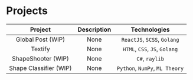 # Projects

| Project                | Description  | Technologies |
| :-----------:          | :----------: | :----------: |
| Global Post (WIP)      | None | `ReactJS`, `SCSS`, `Golang` |
| Textify                | None | `HTML`, `CSS`, `JS`, `Golang` |
| ShapeShooter (WIP)     | None | `C#`, `raylib` |
| Shape Classifier (WIP) | None | `Python`, `NumPy`, `ML Theory` |
